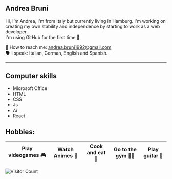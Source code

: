 
## Andrea Bruni

Hi, I’m Andrea, I'm from Italy but currently living in Hamburg.
I'm working on creating my own stability and independence by starting to work as a web developer.
<br>
I'm using GitHub for the first time 🤩

📩 How to reach me: andrea.bruni1992@gmail.com
<br>
🗣️ I speak: Italian, German, English and Spanish.

---

## Computer skills 

 * Microsoft Office
 * HTML
 * CSS
 * Js
 * Ai
 * React

## Hobbies:

| Play videogames 🎮 | Watch Animes 👾 | Cook and eat 🥘    | Go to the gym 🏋🏼| Play guitar 🎸 |
|--------------------|------------------|--------------------|------------------|-----------------|

![Visitor Count](https://komarev.com/ghpvc/?username=yourusername)

